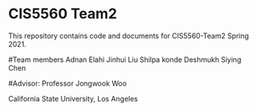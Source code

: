# CIS5560 Team2
This repository contains code and documents for CIS5560-Team2 Spring 2021.

#Team members
Adnan Elahi
Jinhui Liu
Shilpa konde Deshmukh
Siying Chen

#Advisor: Professor Jongwook Woo

California State University, Los Angeles
